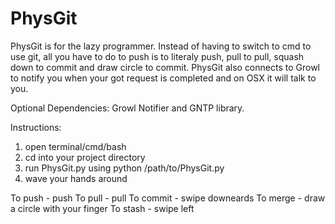 # PhysGit
PhysGit is for the lazy programmer. Instead of having to switch to cmd to use git, all you have to do to push is to literaly push, pull to pull, squash down to commit and draw circle to commit. PhysGit also connects to Growl to notify you when your got request is completed and on OSX it will talk to you.

Optional Dependencies: Growl Notifier and GNTP library.

Instructions:

1. open terminal/cmd/bash
2. cd into your project directory
3. run PhysGit.py using python /path/to/PhysGit.py
4. wave your hands around

To push - push
To pull - pull
To commit - swipe downeards
To merge - draw a circle with your finger
To stash - swipe left
